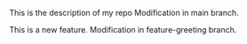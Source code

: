 
This is the description of my repo 
Modification in main branch.

This is a new feature.
Modification in feature-greeting branch.

